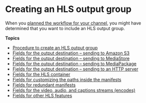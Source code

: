 # Creating an HLS output group<a name="creating-hls-output-group"></a>

When you [planned the workflow for your channel](identify-downstream-system.md), you might have determined that you want to include an HLS output group\.

**Topics**
+ [Procedure to create an HLS output group](hls-create-procedure.md)
+ [Fields for the output destination – sending to Amazon S3](hls-destinations-s3.md)
+ [Fields for the output destination – sending to MediaStore](hls-destinations-ems.md)
+ [Fields for the output destination – sending to MediaPackage](hls-destinations-emp.md)
+ [Fields for the output destination – sending to an HTTP server](hls-destinations-http.md)
+ [Fields for the HLS container](hls-container.md)
+ [Fields for customizing the paths inside the manifests](hls-custom-manifests.md)
+ [Fields for redundant manifests](hls-opg-redundant-manifest.md)
+ [Fields for the video, audio, and captions streams \(encodes\)](hls-streams-section.md)
+ [Fields for other HLS features](hls-other-features.md)